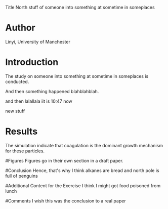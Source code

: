  Title
North stuff of someone into something at sometime in someplaces 

# Author
Linyi, University of Manchester

# Introduction
The study on someone into something at sometime in someplaces is conducted.

And then something happened blahblahblah.

and then lalallala iit is 10:47 now 

new stuff

# Results 
The simulation indicate that coagulation is the dominant growth mechanism for these particles.

#Figures
Figures go in their own section in a draft paper.

#Conclusion
Hence, that's why I think alkanes are bread and north pole is full of penguins

#Additional Content for the Exercise
I think I might got food poisoned from lunch


#Comments
I wish this was the conclusion to a real paper
